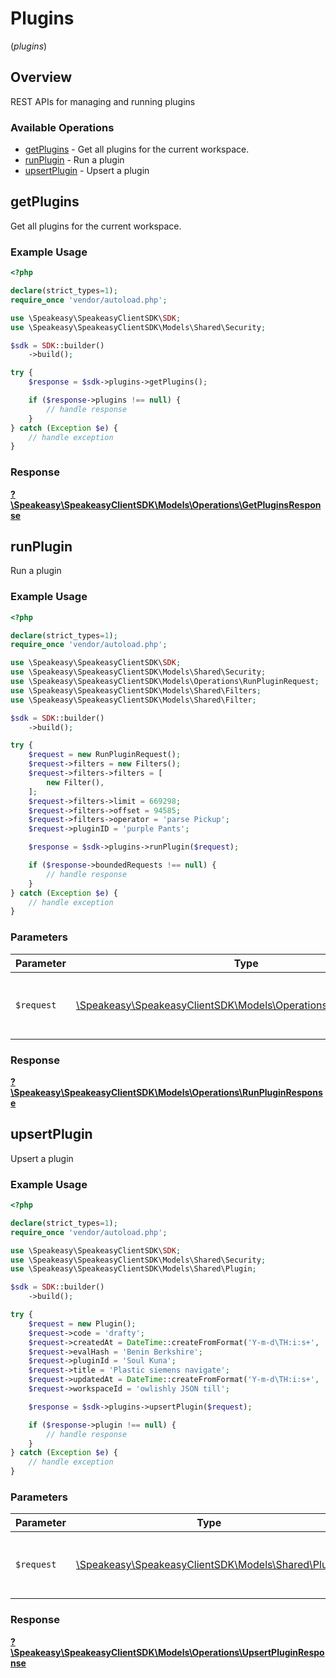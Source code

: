 # Plugins
(*plugins*)

## Overview

REST APIs for managing and running plugins

### Available Operations

* [getPlugins](#getplugins) - Get all plugins for the current workspace.
* [runPlugin](#runplugin) - Run a plugin
* [upsertPlugin](#upsertplugin) - Upsert a plugin

## getPlugins

Get all plugins for the current workspace.

### Example Usage

```php
<?php

declare(strict_types=1);
require_once 'vendor/autoload.php';

use \Speakeasy\SpeakeasyClientSDK\SDK;
use \Speakeasy\SpeakeasyClientSDK\Models\Shared\Security;

$sdk = SDK::builder()
    ->build();

try {
    $response = $sdk->plugins->getPlugins();

    if ($response->plugins !== null) {
        // handle response
    }
} catch (Exception $e) {
    // handle exception
}
```


### Response

**[?\Speakeasy\SpeakeasyClientSDK\Models\Operations\GetPluginsResponse](../../models/operations/GetPluginsResponse.md)**


## runPlugin

Run a plugin

### Example Usage

```php
<?php

declare(strict_types=1);
require_once 'vendor/autoload.php';

use \Speakeasy\SpeakeasyClientSDK\SDK;
use \Speakeasy\SpeakeasyClientSDK\Models\Shared\Security;
use \Speakeasy\SpeakeasyClientSDK\Models\Operations\RunPluginRequest;
use \Speakeasy\SpeakeasyClientSDK\Models\Shared\Filters;
use \Speakeasy\SpeakeasyClientSDK\Models\Shared\Filter;

$sdk = SDK::builder()
    ->build();

try {
    $request = new RunPluginRequest();
    $request->filters = new Filters();
    $request->filters->filters = [
        new Filter(),
    ];
    $request->filters->limit = 669298;
    $request->filters->offset = 94585;
    $request->filters->operator = 'parse Pickup';
    $request->pluginID = 'purple Pants';

    $response = $sdk->plugins->runPlugin($request);

    if ($response->boundedRequests !== null) {
        // handle response
    }
} catch (Exception $e) {
    // handle exception
}
```

### Parameters

| Parameter                                                                                                       | Type                                                                                                            | Required                                                                                                        | Description                                                                                                     |
| --------------------------------------------------------------------------------------------------------------- | --------------------------------------------------------------------------------------------------------------- | --------------------------------------------------------------------------------------------------------------- | --------------------------------------------------------------------------------------------------------------- |
| `$request`                                                                                                      | [\Speakeasy\SpeakeasyClientSDK\Models\Operations\RunPluginRequest](../../models/operations/RunPluginRequest.md) | :heavy_check_mark:                                                                                              | The request object to use for the request.                                                                      |


### Response

**[?\Speakeasy\SpeakeasyClientSDK\Models\Operations\RunPluginResponse](../../models/operations/RunPluginResponse.md)**


## upsertPlugin

Upsert a plugin

### Example Usage

```php
<?php

declare(strict_types=1);
require_once 'vendor/autoload.php';

use \Speakeasy\SpeakeasyClientSDK\SDK;
use \Speakeasy\SpeakeasyClientSDK\Models\Shared\Security;
use \Speakeasy\SpeakeasyClientSDK\Models\Shared\Plugin;

$sdk = SDK::builder()
    ->build();

try {
    $request = new Plugin();
    $request->code = 'drafty';
    $request->createdAt = DateTime::createFromFormat('Y-m-d\TH:i:s+', '2023-03-17T19:17:52.123Z');
    $request->evalHash = 'Benin Berkshire';
    $request->pluginId = 'Soul Kuna';
    $request->title = 'Plastic siemens navigate';
    $request->updatedAt = DateTime::createFromFormat('Y-m-d\TH:i:s+', '2022-12-27T19:05:38.030Z');
    $request->workspaceId = 'owlishly JSON till';

    $response = $sdk->plugins->upsertPlugin($request);

    if ($response->plugin !== null) {
        // handle response
    }
} catch (Exception $e) {
    // handle exception
}
```

### Parameters

| Parameter                                                                           | Type                                                                                | Required                                                                            | Description                                                                         |
| ----------------------------------------------------------------------------------- | ----------------------------------------------------------------------------------- | ----------------------------------------------------------------------------------- | ----------------------------------------------------------------------------------- |
| `$request`                                                                          | [\Speakeasy\SpeakeasyClientSDK\Models\Shared\Plugin](../../models/shared/Plugin.md) | :heavy_check_mark:                                                                  | The request object to use for the request.                                          |


### Response

**[?\Speakeasy\SpeakeasyClientSDK\Models\Operations\UpsertPluginResponse](../../models/operations/UpsertPluginResponse.md)**

